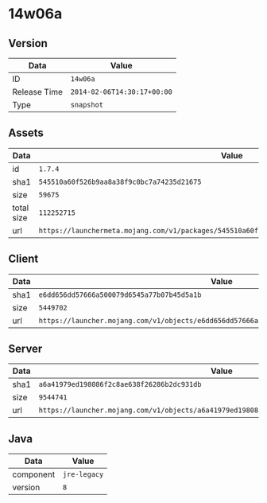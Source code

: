 # 14w06a

## Version

|**Data**        | **Value**                 |
|----------------|-------------------------|
| ID   | ```14w06a```   |
| Release Time   | ```2014-02-06T14:30:17+00:00```   |
| Type   | ```snapshot```   |

## Assets

|**Data**        | **Value**                 |
|----------------|-------------------------|
| id   | ```1.7.4```   |
| sha1   | ```545510a60f526b9aa8a38f9c0bc7a74235d21675```   |
| size   | ```59675```   |
| total size  | ```112252715```  |
| url       | ```https://launchermeta.mojang.com/v1/packages/545510a60f526b9aa8a38f9c0bc7a74235d21675/1.7.4.json``` |

## Client

|**Data**        | **Value**                 |
|----------------|-------------------------|
| sha1   | ```e6dd656dd57666a500079d6545a77b07b45d5a1b```   |
| size   | ```5449702```   |
| url       | ```https://launcher.mojang.com/v1/objects/e6dd656dd57666a500079d6545a77b07b45d5a1b/client.jar``` |

## Server

|**Data**        | **Value**                 |
|----------------|-------------------------|
| sha1   | ```a6a41979ed198086f2c8ae638f26286b2dc931db```   |
| size   | ```9544741```   |
| url       | ```https://launcher.mojang.com/v1/objects/a6a41979ed198086f2c8ae638f26286b2dc931db/server.jar``` |

## Java

|**Data**        | **Value**                 |
|----------------|-------------------------|
| component   | ```jre-legacy```   |
| version   | ```8```   |